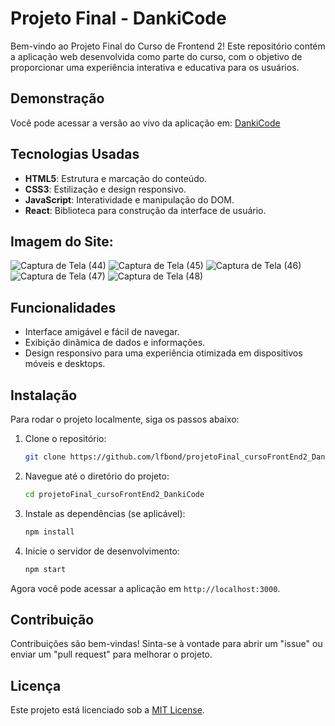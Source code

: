 # Projeto Final - DankiCode

Bem-vindo ao Projeto Final do Curso de Frontend 2! Este repositório contém a aplicação web desenvolvida como parte do curso, com o objetivo de proporcionar uma experiência interativa e educativa para os usuários.

## Demonstração

Você pode acessar a versão ao vivo da aplicação em: [DankiCode](https://lfbond.github.io/projetoFinal_cursoFrontEnd2_DankiCode/)

## Tecnologias Usadas

- **HTML5**: Estrutura e marcação do conteúdo.
- **CSS3**: Estilização e design responsivo.
- **JavaScript**: Interatividade e manipulação do DOM.
- **React**: Biblioteca para construção da interface de usuário.

## Imagem do Site:

![Captura de Tela (44)](https://user-images.githubusercontent.com/69223872/166518039-55cf8fb9-8cb1-4c85-8e04-3ddcd6633dd0.png)
![Captura de Tela (45)](https://user-images.githubusercontent.com/69223872/166518049-c8ac24b5-7f9b-47c2-a12f-25a074b97fe2.png)
![Captura de Tela (46)](https://user-images.githubusercontent.com/69223872/166518051-5ea3ea28-31e3-42af-bf19-2dc9fbf446e4.png)
![Captura de Tela (47)](https://user-images.githubusercontent.com/69223872/166518055-71a4f4f0-db1e-4aa2-a8cc-c81b6660308d.png)
![Captura de Tela (48)](https://user-images.githubusercontent.com/69223872/166518058-4a46ac23-e7e5-4c75-be23-35b4a2c616b2.png)

## Funcionalidades

- Interface amigável e fácil de navegar.
- Exibição dinâmica de dados e informações.
- Design responsivo para uma experiência otimizada em dispositivos móveis e desktops.

## Instalação

Para rodar o projeto localmente, siga os passos abaixo:

1. Clone o repositório:
   ```bash
   git clone https://github.com/lfbond/projetoFinal_cursoFrontEnd2_DankiCode.git
   ```

2. Navegue até o diretório do projeto:
   ```bash
   cd projetoFinal_cursoFrontEnd2_DankiCode
   ```

3. Instale as dependências (se aplicável):
   ```bash
   npm install
   ```

4. Inicie o servidor de desenvolvimento:
   ```bash
   npm start
   ```

Agora você pode acessar a aplicação em `http://localhost:3000`.

## Contribuição

Contribuições são bem-vindas! Sinta-se à vontade para abrir um "issue" ou enviar um "pull request" para melhorar o projeto.

## Licença

Este projeto está licenciado sob a [MIT License](LICENSE).
